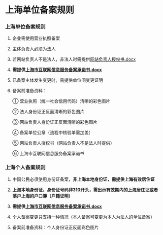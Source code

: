 # 上海单位备案规则

### 上海单位备案规则

1. 企业需使用营业执照备案

2. 主体负责人必须为法人

3. 若网站负责人不是法人，非法人时需提供[网站负责人授权书.docx](https://badownload.s3.cn-north-1.jdcloud-oss.com/buchongziliao/shanghai/shanghaishouquanshu.docx)

4. **需提供[上海市互联网信息服务备案承诺书.docx](https://badownload.s3.cn-north-1.jdcloud-oss.com/buchongziliao/shanghai/fuwuchengnuo.docx)**

4. 已备案主体发生变更时，需提供单位间变更证明

5. 备案前准备资料：

   ① 营业执照（统一社会信用代码）清晰的彩色图片

   ② 法人身份证正反面清晰的彩色图片

   ③ 网站负责人身份证正反面清晰的彩色图片

   ④ 备案单位公章（流程中核验单需加盖）

   ⑤ 网站负责人授权书（网站负责人不是法人时提供）
  
   ⑥ 上海市互联网信息服务备案承诺书
   
   
### 上海个人备案规则

1. 中国公民必须使用身份证备案，**非上海本地身份证，需提供上海有效居住证**

2. **上海本地身份证，身份证号码非310开头，需出示有效期内的上海居住证或者落户上海的户口簿（户籍证明）**

3. **需提供[上海市互联网信息服务备案承诺书.docx](https://badownload.s3.cn-north-1.jdcloud-oss.com/buchongziliao/shanghai/fuwuchengnuo.docx)**

4. 个人备案变更只支持一种情况（本人备案可变更为本人为法人的单位备案）

5. 备案前准备资料：个人身份证正反面彩色图片
